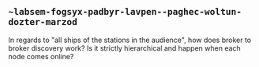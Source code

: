 ## `~labsem-fogsyx-padbyr-lavpen--paghec-woltun-dozter-marzod`
In regards to "all ships of the stations in the audience", how does broker to broker discovery work?  Is it strictly hierarchical and happen when each node comes online?